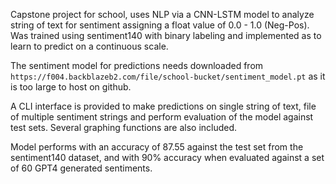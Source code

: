Capstone project for school, uses NLP via a CNN-LSTM model to analyze string of text for sentiment assigning a
float value of 0.0 - 1.0 (Neg-Pos). Was trained using sentiment140 with binary labeling and implemented as to learn
to predict on a continuous scale.

The sentiment model for predictions needs downloaded from 
```https://f004.backblazeb2.com/file/school-bucket/sentiment_model.pt``` as it is too large to host on github.

A CLI interface is provided to make predictions on single string of text, file of multiple sentiment strings and perform
evaluation of the model against test sets. Several graphing functions are also included.

Model performs with an accuracy of 87.55 against the test set from the sentiment140 dataset, and with 90% accuracy when
evaluated against a set of 60 GPT4 generated sentiments. 